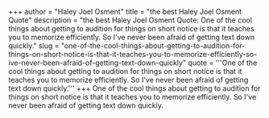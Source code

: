+++
author = "Haley Joel Osment"
title = "the best Haley Joel Osment Quote"
description = "the best Haley Joel Osment Quote: One of the cool things about getting to audition for things on short notice is that it teaches you to memorize efficiently. So I've never been afraid of getting text down quickly."
slug = "one-of-the-cool-things-about-getting-to-audition-for-things-on-short-notice-is-that-it-teaches-you-to-memorize-efficiently-so-ive-never-been-afraid-of-getting-text-down-quickly"
quote = '''One of the cool things about getting to audition for things on short notice is that it teaches you to memorize efficiently. So I've never been afraid of getting text down quickly.'''
+++
One of the cool things about getting to audition for things on short notice is that it teaches you to memorize efficiently. So I've never been afraid of getting text down quickly.
